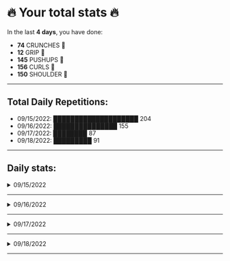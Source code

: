 # 🔥 Your total stats 🔥
In the last **4 days**, you have done:

- **74** CRUNCHES 💪
- **12** GRIP 💪
- **145** PUSHUPS 💪
- **156** CURLS 💪
- **150** SHOULDER 💪

---
## Total Daily Repetitions: 
- 09/15/2022: 
████████████████████ 204 
- 09/16/2022: 
███████████████ 155 
- 09/17/2022: 
████████ 87 
- 09/18/2022: 
█████████ 91 
---
## Daily stats:

<details>
<summary>09/15/2022</summary>

- **GRIP:** 12
- **PUSHUPS:** 60
- **CURLS:** 72
- **SHOULDER:** 60
</details>

---


<details>
<summary>09/16/2022</summary>

- **CRUNCHES:** 30
- **GRIP:** 0
- **PUSHUPS:** 45
- **CURLS:** 40
- **SHOULDER:** 40
</details>

---


<details>
<summary>09/17/2022</summary>

- **CRUNCHES:** 22
- **GRIP:** 0
- **PUSHUPS:** 20
- **CURLS:** 22
- **SHOULDER:** 23
</details>

---


<details>
<summary>09/18/2022</summary>

- **CRUNCHES:** 22
- **GRIP:** 0
- **PUSHUPS:** 20
- **CURLS:** 22
- **SHOULDER:** 27
</details>

---


